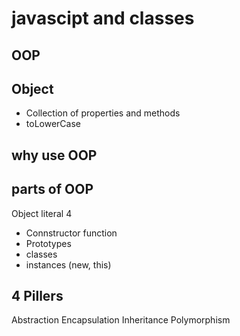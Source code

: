 # javascipt and classes

## OOP

## Object 
- Collection of properties and methods
- toLowerCase


## why use OOP

## parts of OOP
Object literal
 4
- Connstructor function 
- Prototypes
- classes
- instances (new, this)


## 4 Pillers
Abstraction
Encapsulation
Inheritance
Polymorphism

